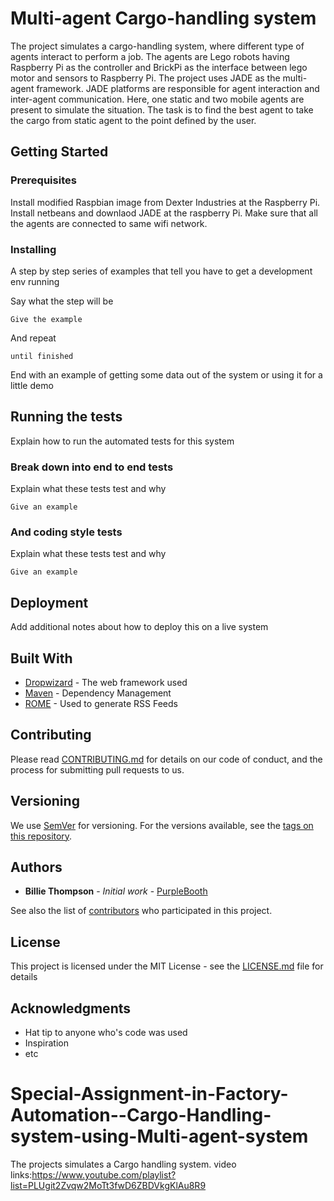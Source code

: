 # Multi-agent Cargo-handling system

The project simulates a cargo-handling system, where different type of agents interact to perform a job. The agents are Lego robots having Raspberry Pi as the controller and BrickPi as the interface between lego motor and sensors to Raspberry Pi. The project uses JADE as the multi-agent framework. JADE platforms are responsible for agent interaction and inter-agent communication. Here, one static and two mobile agents are present to simulate the situation. The task is to find the best agent to take the cargo from static agent to the point defined by the user. 

## Getting Started



### Prerequisites

Install modified Raspbian image from Dexter Industries at the Raspberry Pi. Install netbeans and downlaod JADE at the raspberry Pi. Make sure that all the agents are connected to same wifi network.

### Installing

A step by step series of examples that tell you have to get a development env running

Say what the step will be

```
Give the example
```

And repeat

```
until finished
```

End with an example of getting some data out of the system or using it for a little demo

## Running the tests

Explain how to run the automated tests for this system

### Break down into end to end tests

Explain what these tests test and why

```
Give an example
```

### And coding style tests

Explain what these tests test and why

```
Give an example
```

## Deployment

Add additional notes about how to deploy this on a live system

## Built With

* [Dropwizard](http://www.dropwizard.io/1.0.2/docs/) - The web framework used
* [Maven](https://maven.apache.org/) - Dependency Management
* [ROME](https://rometools.github.io/rome/) - Used to generate RSS Feeds

## Contributing

Please read [CONTRIBUTING.md](https://gist.github.com/PurpleBooth/b24679402957c63ec426) for details on our code of conduct, and the process for submitting pull requests to us.

## Versioning

We use [SemVer](http://semver.org/) for versioning. For the versions available, see the [tags on this repository](https://github.com/your/project/tags). 

## Authors

* **Billie Thompson** - *Initial work* - [PurpleBooth](https://github.com/PurpleBooth)

See also the list of [contributors](https://github.com/your/project/contributors) who participated in this project.

## License

This project is licensed under the MIT License - see the [LICENSE.md](LICENSE.md) file for details

## Acknowledgments

* Hat tip to anyone who's code was used
* Inspiration
* etc

# Special-Assignment-in-Factory-Automation--Cargo-Handling-system-using-Multi-agent-system
The projects simulates a Cargo handling system. 
video links:https://www.youtube.com/playlist?list=PLUgit2Zvqw2MoTt3fwD6ZBDVkgKlAu8R9
